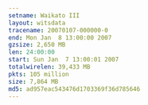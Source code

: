 ```yaml
---
setname: Waikato III
layout: witsdata
tracename: 20070107-000000-0
end: Mon Jan  8 13:00:00 2007
gzsize: 2,650 MB
len: 24:00:00
start: Sun Jan  7 13:00:01 2007
totalwirelen: 39,433 MB
pkts: 105 million
size: 7,864 MB
md5: ad957eac543476d1703369f36d785646
---
```

